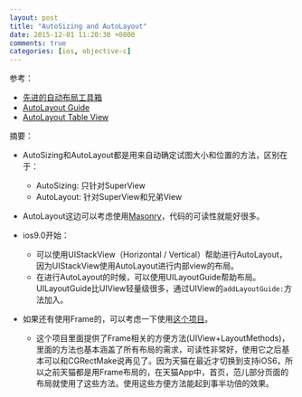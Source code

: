 ```yaml
---
layout: post
title: "AutoSizing and AutoLayout"
date: 2015-12-01 11:20:38 +0800
comments: true
categories: [ios, objective-c]
---
```


参考：

* [先进的自动布局工具箱](http://objccn.io/issue-3-5/)
* [AutoLayout Guide](https://developer.apple.com/library/prerelease/ios/documentation/UserExperience/Conceptual/AutolayoutPG/ProgrammaticallyCreatingConstraints.html#//apple_ref/doc/uid/TP40010853-CH16-SW1)
* [AutoLayout Table View](https://developer.apple.com/library/ios/documentation/UserExperience/Conceptual/AutolayoutPG/WorkingwithSelf-SizingTableViewCells.html)

摘要：

* AutoSizing和AutoLayout都是用来自动确定试图大小和位置的方法，区别在于：

    * AutoSizing: 只针对SuperView
    * AutoLayout: 针对SuperView和兄弟View
<!-- more -->

* AutoLayout这边可以考虑使用[Masonry](https://github.com/SnapKit/Masonry)，代码的可读性就能好很多。

* ios9.0开始：
    * 可以使用UIStackView（Horizontal / Vertical）帮助进行AutoLayout，因为UIStackView使用AutoLayout进行内部view的布局。
    * 在进行AutoLayout的时候，可以使用UILayoutGuide帮助布局。UILayoutGuide比UIView轻量级很多，通过UIView的`addLayoutGuide:`方法加入。

* 如果还有使用Frame的，可以考虑一下使用[这个项目](https://github.com/casatwy/HandyAutoLayout)。

    * 这个项目里面提供了Frame相关的方便方法(UIView+LayoutMethods)，里面的方法也基本涵盖了所有布局的需求，可读性非常好，使用它之后基本可以和CGRectMake说再见了。因为天猫在最近才切换到支持iOS6，所以之前天猫都是用Frame布局的，在天猫App中，首页，范儿部分页面的布局就使用了这些方法。使用这些方便方法能起到事半功倍的效果。
